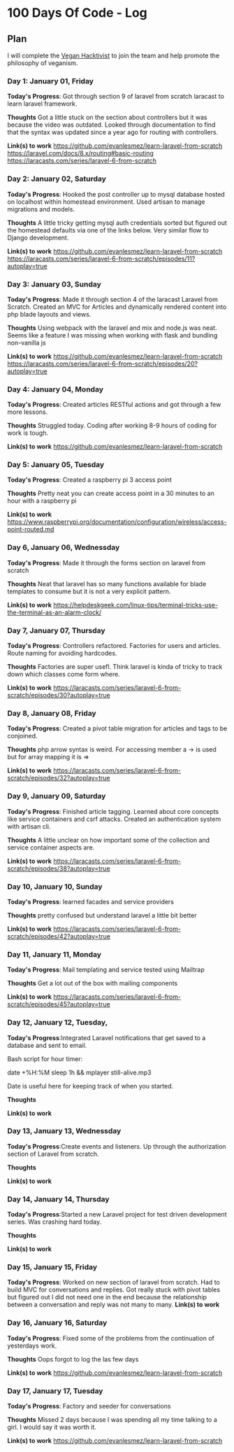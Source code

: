 # 100 Days Of Code - Log

<!--  EXAMPLE
### Day 0: February 30, 2016 (Example 2)
##### (delete me or comment me out)

**Today's Progress**: Fixed CSS, worked on canvas functionality for the app.

**Thoughts**: I really struggled with CSS, but, overall, I feel like I am slowly getting better at it. Canvas is still new for me, but I managed to figure out some basic functionality.

**Link(s) to work**: [Calculator App](http://www.example.com) -->

## Plan

I will complete the [Vegan Hacktivist](https://gist.github.com/GRardB/7e2990bbea8c2e50e2b501b712d8c169) to join the team and help promote the philosophy of veganism.

### Day 1: January 01, Friday

**Today's Progress**: Got through section 9 of laravel from scratch laracast to learn laravel framework. 

**Thoughts** Got a little stuck on the section about controllers but it was because the video was outdated. Looked through documentation to find that the syntax was updated since a year ago for routing with controllers. 

**Link(s) to work**
https://github.com/evanlesmez/learn-laravel-from-scratch
https://laravel.com/docs/8.x/routing#basic-routing
https://laracasts.com/series/laravel-6-from-scratch

### Day 2: January 02, Saturday 

**Today's Progress**: Hooked the post controller up to mysql database hosted on localhost within homestead environment. Used artisan to manage migrations and models. 

**Thoughts** A little tricky getting mysql auth credentials sorted but figured out the homestead defaults via one of the links below. Very similar flow to Django development. 

**Link(s) to work**
https://github.com/evanlesmez/learn-laravel-from-scratch
https://laracasts.com/series/laravel-6-from-scratch/episodes/11?autoplay=true

### Day 3: January 03, Sunday 

**Today's Progress**: Made it through section 4 of the laracast Laravel from Scratch. Created an MVC for Articles and dynamically rendered content into php blade layouts and views.

**Thoughts** Using webpack with the laravel and mix and node.js was neat. Seems like a feature I was missing when working with flask and bundling non-vanilla js

**Link(s) to work**
https://github.com/evanlesmez/learn-laravel-from-scratch
https://laracasts.com/series/laravel-6-from-scratch/episodes/20?autoplay=true

### Day 4: January 04, Monday 

**Today's Progress**: Created articles RESTful actions and got through a few more lessons. 

**Thoughts** Struggled today. Coding after working 8-9 hours of coding for work is tough. 

**Link(s) to work**
https://github.com/evanlesmez/learn-laravel-from-scratch

### Day 5: January 05, Tuesday 

**Today's Progress**: Created a raspberry pi 3 access point

**Thoughts** Pretty neat you can create access point in a 30 minutes to an hour with a raspberry pi 

**Link(s) to work**
https://www.raspberrypi.org/documentation/configuration/wireless/access-point-routed.md

### Day 6, January 06, Wednessday

**Today's Progress**: Made it through the forms section on laravel from scratch

**Thoughts** Neat that laravel has so many functions available for blade templates to consume but it is not a very explicit pattern.

**Link(s) to work**
https://helpdeskgeek.com/linux-tips/terminal-tricks-use-the-terminal-as-an-alarm-clock/

### Day 7, January 07, Thursday 

**Today's Progress**: Controllers refactored. Factories for users and articles. Route naming for avoiding hardcodes. 

**Thoughts** Factories are super usefl. Think laravel is kinda of tricky to track down which classes come form where. 

**Link(s) to work**
https://laracasts.com/series/laravel-6-from-scratch/episodes/30?autoplay=true

### Day 8, January 08, Friday 

**Today's Progress**: Created a pivot table migration for articles and tags to be conjoined. 

**Thoughts** php arrow syntax is weird. For accessing member a -> is used but for array mapping it is => 

**Link(s) to work**
https://laracasts.com/series/laravel-6-from-scratch/episodes/32?autoplay=true

### Day 9, January 09, Saturday 

**Today's Progress**: Finished article tagging. Learned about core concepts like service containers and csrf attacks. Created an authentication system with artisan cli. 

**Thoughts** A little unclear on how important some of the collection and service container aspects are.  

**Link(s) to work**
https://laracasts.com/series/laravel-6-from-scratch/episodes/38?autoplay=true

### Day 10, January 10, Sunday 

**Today's Progress**: learned facades and service providers

**Thoughts** pretty confused but understand laravel a little bit better

**Link(s) to work**
https://laracasts.com/series/laravel-6-from-scratch/episodes/42?autoplay=true

### Day 11, January 11, Monday 

**Today's Progress**: Mail templating and service tested using Mailtrap

**Thoughts** Get a lot out of the box with mailing components

**Link(s) to work**
https://laracasts.com/series/laravel-6-from-scratch/episodes/45?autoplay=true

### Day 12, January 12, Tuesday,

**Today's Progress**:Integrated Laravel notifications that get saved to a database and sent to email. 

Bash script for hour timer:

date +%H:%M 
sleep 1h && mplayer still-alive.mp3

Date is useful here for keeping track of when you started.


**Thoughts** 

**Link(s) to work**

### Day 13, January 13, Wednessday

**Today's Progress**:Create events and listeners. Up through the authorization section of Laravel from scratch.

**Thoughts**

**Link(s) to work**

### Day 14, January 14, Thursday

**Today's Progress**:Started a new Laravel project for test driven development series. Was crashing hard today.

**Thoughts**

**Link(s) to work**

### Day 15, January 15, Friday

**Today's Progress**: Worked on new section of laravel from scratch. Had to build MVC for conversations and replies. Got really stuck with pivot tables but figured out I did not need one in the end because the relationship between a conversation and reply was not many to many. 
**Link(s) to work**

### Day 16, January 16, Saturday

**Today's Progress**: Fixed some of the problems from the continuation of yesterdays work.  

**Thoughts** Oops forgot to log the las few days 

**Link(s) to work**
https://github.com/evanlesmez/learn-laravel-from-scratch

### Day 17, January 17, Tuesday 

**Today's Progress**: Factory and seeder for conversations 

**Thoughts** Missed 2 days because I was spending all my time talking to a girl. I would say it was worth it.

**Link(s) to work**
https://github.com/evanlesmez/learn-laravel-from-scratch

